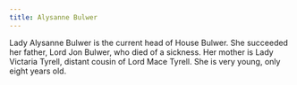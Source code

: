```yaml
---
title: Alysanne Bulwer
---
```


Lady Alysanne Bulwer is the current head of House Bulwer. She succeeded her father, Lord Jon Bulwer, who died of a sickness. Her mother is Lady Victaria Tyrell, distant cousin of Lord Mace Tyrell. She is very young, only eight years old.


